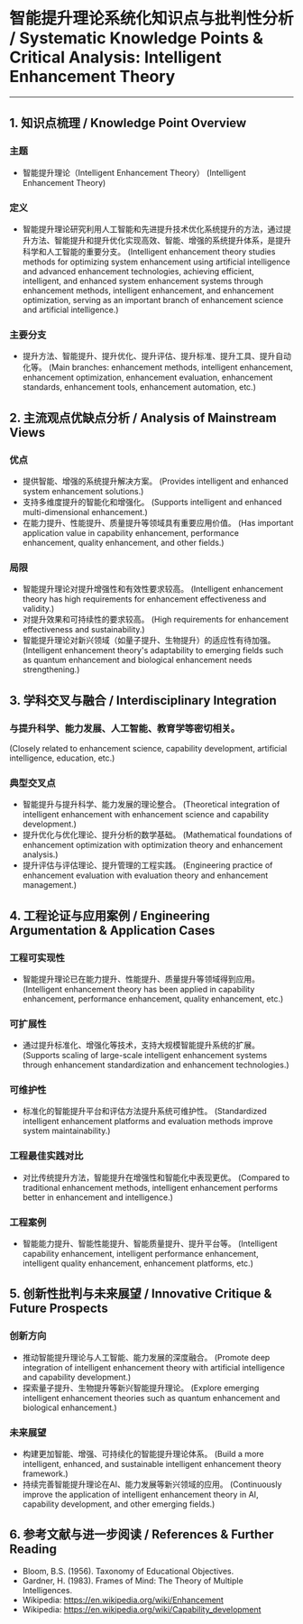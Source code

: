 # 智能提升理论系统化知识点与批判性分析 / Systematic Knowledge Points & Critical Analysis: Intelligent Enhancement Theory

---

## 1. 知识点梳理 / Knowledge Point Overview

### 主题
- 智能提升理论（Intelligent Enhancement Theory）
  (Intelligent Enhancement Theory)

### 定义
- 智能提升理论研究利用人工智能和先进提升技术优化系统提升的方法，通过提升方法、智能提升和提升优化实现高效、智能、增强的系统提升体系，是提升科学和人工智能的重要分支。
  (Intelligent enhancement theory studies methods for optimizing system enhancement using artificial intelligence and advanced enhancement technologies, achieving efficient, intelligent, and enhanced system enhancement systems through enhancement methods, intelligent enhancement, and enhancement optimization, serving as an important branch of enhancement science and artificial intelligence.)

### 主要分支
- 提升方法、智能提升、提升优化、提升评估、提升标准、提升工具、提升自动化等。
  (Main branches: enhancement methods, intelligent enhancement, enhancement optimization, enhancement evaluation, enhancement standards, enhancement tools, enhancement automation, etc.)

## 2. 主流观点优缺点分析 / Analysis of Mainstream Views

### 优点
- 提供智能、增强的系统提升解决方案。
  (Provides intelligent and enhanced system enhancement solutions.)
- 支持多维度提升的智能化和增强化。
  (Supports intelligent and enhanced multi-dimensional enhancement.)
- 在能力提升、性能提升、质量提升等领域具有重要应用价值。
  (Has important application value in capability enhancement, performance enhancement, quality enhancement, and other fields.)

### 局限
- 智能提升理论对提升增强性和有效性要求较高。
  (Intelligent enhancement theory has high requirements for enhancement effectiveness and validity.)
- 对提升效果和可持续性的要求较高。
  (High requirements for enhancement effectiveness and sustainability.)
- 智能提升理论对新兴领域（如量子提升、生物提升）的适应性有待加强。
  (Intelligent enhancement theory's adaptability to emerging fields such as quantum enhancement and biological enhancement needs strengthening.)

## 3. 学科交叉与融合 / Interdisciplinary Integration

### 与提升科学、能力发展、人工智能、教育学等密切相关。
  (Closely related to enhancement science, capability development, artificial intelligence, education, etc.)

### 典型交叉点
- 智能提升与提升科学、能力发展的理论整合。
  (Theoretical integration of intelligent enhancement with enhancement science and capability development.)
- 提升优化与优化理论、提升分析的数学基础。
  (Mathematical foundations of enhancement optimization with optimization theory and enhancement analysis.)
- 提升评估与评估理论、提升管理的工程实践。
  (Engineering practice of enhancement evaluation with evaluation theory and enhancement management.)

## 4. 工程论证与应用案例 / Engineering Argumentation & Application Cases

### 工程可实现性
- 智能提升理论已在能力提升、性能提升、质量提升等领域得到应用。
  (Intelligent enhancement theory has been applied in capability enhancement, performance enhancement, quality enhancement, etc.)

### 可扩展性
- 通过提升标准化、增强化等技术，支持大规模智能提升系统的扩展。
  (Supports scaling of large-scale intelligent enhancement systems through enhancement standardization and enhancement technologies.)

### 可维护性
- 标准化的智能提升平台和评估方法提升系统可维护性。
  (Standardized intelligent enhancement platforms and evaluation methods improve system maintainability.)

### 工程最佳实践对比
- 对比传统提升方法，智能提升在增强性和智能化中表现更优。
  (Compared to traditional enhancement methods, intelligent enhancement performs better in enhancement and intelligence.)

### 工程案例
- 智能能力提升、智能性能提升、智能质量提升、提升平台等。
  (Intelligent capability enhancement, intelligent performance enhancement, intelligent quality enhancement, enhancement platforms, etc.)

## 5. 创新性批判与未来展望 / Innovative Critique & Future Prospects

### 创新方向
- 推动智能提升理论与人工智能、能力发展的深度融合。
  (Promote deep integration of intelligent enhancement theory with artificial intelligence and capability development.)
- 探索量子提升、生物提升等新兴智能提升理论。
  (Explore emerging intelligent enhancement theories such as quantum enhancement and biological enhancement.)

### 未来展望
- 构建更加智能、增强、可持续化的智能提升理论体系。
  (Build a more intelligent, enhanced, and sustainable intelligent enhancement theory framework.)
- 持续完善智能提升理论在AI、能力发展等新兴领域的应用。
  (Continuously improve the application of intelligent enhancement theory in AI, capability development, and other emerging fields.)

## 6. 参考文献与进一步阅读 / References & Further Reading

- Bloom, B.S. (1956). Taxonomy of Educational Objectives.
- Gardner, H. (1983). Frames of Mind: The Theory of Multiple Intelligences.
- Wikipedia: <https://en.wikipedia.org/wiki/Enhancement>
- Wikipedia: <https://en.wikipedia.org/wiki/Capability_development> 
